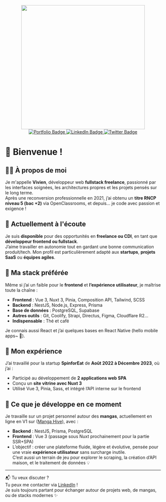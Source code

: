 <div id="header" align="center">
  <img src="https://media.giphy.com/media/qgQUggAC3Pfv687qPC/giphy.gif" width="400"/>
  <div id="badges">
    <a href="https://www.vivieng.com/">
        <img src="https://img.shields.io/badge/Portfolio-green?style=for-the-badge&logo" alt="Portfolio Badge"/>
    </a>
    <a href="https://www.linkedin.com/in/vivien-grenier/">
        <img src="https://img.shields.io/badge/LinkedIn-blue?style=for-the-badge&logo=linkedin&logoColor=white" alt="LinkedIn Badge"/>
    </a>
    <a href="https://twitter.com/vivieng_webdev">
        <img src="https://img.shields.io/badge/Twitter-blue?style=for-the-badge&logo=twitter&logoColor=white" alt="Twitter Badge"/>
    </a>
</div>
</div>

# 👋 Bienvenue !

## 🧛‍♂️ À propos de moi
Je m'appelle **Vivien**, développeur web **fullstack freelance**, passionné par les interfaces soignées, les architectures propres et les projets pensés sur le long terme.  
Après une reconversion professionnelle en 2021, j’ai obtenu un **titre RNCP niveau 5 (bac +2)** via OpenClassrooms, et depuis… je code avec passion et exigence !

## 💼 Actuellement à l'écoute
Je suis **disponible** pour des opportunités en **freelance ou CDI**, en tant que **développeur frontend ou fullstack**.  
J’aime travailler en autonomie tout en gardant une bonne communication produit/tech. Mon profil est particulièrement adapté aux **startups**, **projets SaaS** ou **équipes agiles**.

## 🧰 Ma stack préférée
Même si j’ai un faible pour le **frontend** et **l’expérience utilisateur**, je maîtrise toute la chaîne :
- **Frontend** : Vue 3, Nuxt 3, Pinia, Composition API, Tailwind, SCSS
- **Backend** : NestJS, Node.js, Express, Prisma  
- **Base de données** : PostgreSQL, Supabase  
- **Autres outils** : Git, Coolify, Strapi, Directus, Figma, Cloudflare R2...
- **Indispensable** : Thé et café

Je connais aussi React et j’ai quelques bases en React Native (hello mobile apps~ 📱).

## 🚀 Mon expérience
J’ai travaillé pour la startup **SpinforEat** de **Août 2022 à Décembre 2023**, où j’ai :
- Participé au développement de **2 applications web SPA**
- Conçu un **site vitrine avec Nuxt 3**
- Utilisé Vue 3, Pinia, Sass, et intégré l’API interne sur le frontend

## 🧪 Ce que je développe en ce moment
Je travaille sur un projet personnel autour des **mangas**, actuellement en ligne en V1 sur ([Manga Hive](https://www.manga-hive.com/)), avec :
- **Backend** : NestJS, Prisma, PostgreSQL  
- **Frontend** : Vue 3 (passage sous Nuxt prochainement pour la partie SSR+SPA)  
- L’objectif : créer une plateforme fluide, légère et évolutive, pensée pour une vraie **expérience utilisateur** sans surcharge inutile.  
C’est aussi un terrain de jeu pour explorer le scraping, la création d’API maison, et le traitement de données 💡

---

📬 Tu veux discuter ?  
Tu peux me contacter via [LinkedIn](https://www.linkedin.com/in/vivien-grenier/) !  
Je suis toujours partant pour échanger autour de projets web, de mangas, ou de stacks modernes ✨


<!--
**VivienG-Dev/VivienG-Dev** is a ✨ _special_ ✨ repository because its `README.md` (this file) appears on your GitHub profile.

Here are some ideas to get you started:

- 🔭 I’m currently working on ...
- 🌱 I’m currently learning ...
- 👯 I’m looking to collaborate on ...
- 🤔 I’m looking for help with ...
- 💬 Ask me about ...
- 📫 How to reach me: ...
- 😄 Pronouns: ...
- ⚡ Fun fact: ...
-->

